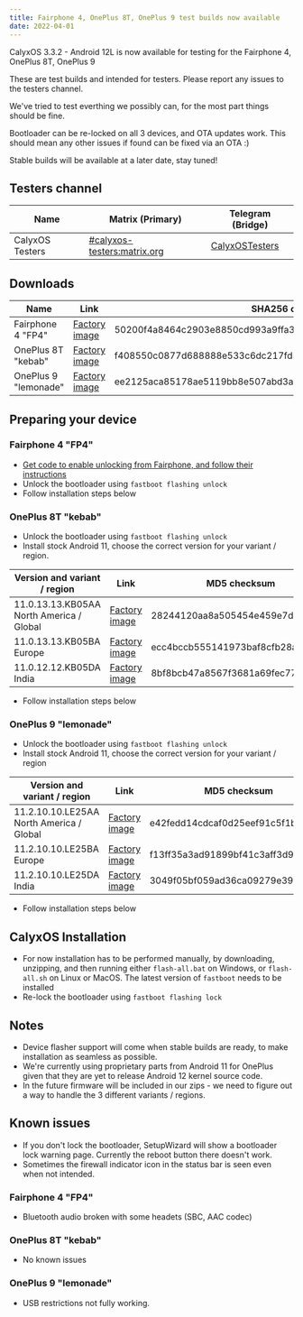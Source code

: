 ```yaml
---
title: Fairphone 4, OnePlus 8T, OnePlus 9 test builds now available
date: 2022-04-01
---
```


CalyxOS 3.3.2 - Android 12L is now available for testing for the Fairphone 4, OnePlus 8T, OnePlus 9

These are test builds and intended for testers. Please report any issues to the testers channel.

We've tried to test everthing we possibly can, for the most part things should be fine.

Bootloader can be re-locked on all 3 devices, and OTA updates work. This should mean any other issues if found can be fixed via an OTA :)

Stable builds will be available at a later date, stay tuned!

## Testers channel

| Name | Matrix (Primary) | Telegram (Bridge) |
| ---- | ------ | -------- |
| CalyxOS Testers | [#calyxos-testers:matrix.org](https://app.element.io/#/room/#calyxos-testers:matrix.org) | [CalyxOSTesters](https://t.me/CalyxOSTesters) |

## Downloads

| Name | Link | SHA256 checksum | [Signature](/install/verify) |
| ---- | ---- | --------------- | ---------------- |
| Fairphone 4 "FP4" | [Factory image](https://release.calyxinstitute.org/FP4-factory-22303020.zip) | 50200f4a8464c2903e8850cd993a9ffa3e39e64063c5d785dbf031ed5e970386 | [minisig](https://release.calyxinstitute.org/FP4-factory-22303020.zip.minsig) |
| OnePlus 8T "kebab" | [Factory image](https://release.calyxinstitute.org/kebab-factory-22303020.zip) | f408550c0877d688888e533c6dc217fd3a831fc1197320b6316b91261cba3452 | [minisig](https://release.calyxinstitute.org/kebab-factory-22303020.zip.minsig) |
| OnePlus 9 "lemonade" | [Factory image](https://release.calyxinstitute.org/lemonade-factory-22303020.zip) | ee2125aca85178ae5119bb8e507abd3a383f7ef166cbfe135747c8391563384d | [minisig](https://release.calyxinstitute.org/lemonade-factory-22303020.zip.minsig) |

## Preparing your device

### Fairphone 4 "FP4"
* [Get code to enable unlocking from Fairphone, and follow their instructions](https://www.fairphone.com/en/bootloader-unlocking-code-for-fairphone-3/)
* Unlock the bootloader using `fastboot flashing unlock`
* Follow installation steps below

### OnePlus 8T "kebab"
* Unlock the bootloader using `fastboot flashing unlock`
* Install stock Android 11, choose the correct version for your variant / region.

<!-- https://forums.oneplus.com/threads/oxygenos-11-0-13-13-eu-glo-and-11-0-12-12-in-for-the-oneplus-8t.1547733/ and https://forum.xda-developers.com/t/oneplus-8t-rom-ota-oxygen-os-repo-of-oxygen-os-builds.4193183/ -->

| Version and variant / region | Link | MD5 checksum |
| ------- | ---- | --------------- |
| 11.0.13.13.KB05AA North America / Global | [Factory image](https://oxygenos.oneplus.net/OnePlus8TOxygen_15.O.31_OTA_0310_all_2202182359_ca105dab55fd44e6.zip) | 28244120aa8a505454e459e7dcf7499c |
| 11.0.13.13.KB05BA Europe | [Factory image](https://otafsg-cost-az.coloros.com/OnePlus8T_EEA/OnePlus8TOxygen_15.E.31_GLO_0310_2202182356/patch/amazone2/GLO/OnePlus8TOxygen/OnePlus8TOxygen_15.E.31_GLO_0310_2202182356/OnePlus8TOxygen_15.E.31_OTA_0310_all_2202182356_c7bd2.zip) | ecc4bccb555141973baf8cfb28a4ad04 |
| 11.0.12.12.KB05DA India | [Factory image](https://otafsg-cost-az.coloros.com/OnePlus8T_IND/OnePlus8TOxygen_15.I.29_GLO_0290_2202182359/patch/amazone2/GLO/OnePlus8TOxygen/OnePlus8TOxygen_15.I.29_GLO_0290_2202182359/OnePlus8TOxygen_15.I.29_OTA_0290_all_2202182359_e054f01fb15b914.zip) | 8bf8bcb47a8567f3681a69fec77232c6 |

* Follow installation steps below

### OnePlus 9 "lemonade"
* Unlock the bootloader using `fastboot flashing unlock`
* Install stock Android 11, choose the correct version for your variant / region

<!-- https://forums.oneplus.com/threads/oxygenos-11-2-10-10-for-the-oneplus-9-and-oneplus-9-pro.1521570/ and https://forum.xda-developers.com/t/oneplus-9-rom-ota-oxygen-os-repo-of-oxygen-os-builds.4254579/ -->

| Version and variant / region | Link | MD5 checksum |
| ------- | ---- | --------------- |
| 11.2.10.10.LE25AA North America / Global | [Factory image](https://android.googleapis.com/packages/ota-api/package/580d47a7dde5862a306c07ff939cc4fe1520860f.zip) | e42fedd14cdcaf0d25eef91c5f1b9088 |
| 11.2.10.10.LE25BA Europe | [Factory image](https://otafsg-cost-az.coloros.com/OnePlus9_EEA/OnePlus9Oxygen_22.E.13_GLO_0130_2111112104/patch/amazone2/GLO/OnePlus9Oxygen/OnePlus9Oxygen_22.E.13_GLO_0130_2111112104/OnePlus9Oxygen_22.E.13_OTA_0130_all_2111112104_f4acbf.zip) | f13ff35a3ad91899bf41c3aff3d98900 |
| 11.2.10.10.LE25DA India | [Factory image](https://otafsg-cost-az.coloros.com/OnePlus9_IND/OnePlus9Oxygen_22.I.13_GLO_0130_2111112106/patch/amazone2/GLO/OnePlus9Oxygen/OnePlus9Oxygen_22.I.13_GLO_0130_2111112106/OnePlus9Oxygen_22.I.13_OTA_0130_all_2111112106_b924739.zip) | 3049f05bf059ad36ca09279e396a7596 |

* Follow installation steps below

## CalyxOS Installation

* For now installation has to be performed manually, by downloading, unzipping, and then running either `flash-all.bat` on Windows, or `flash-all.sh` on Linux or MacOS. The latest version of `fastboot` needs to be installed
* Re-lock the bootloader using `fastboot flashing lock`

## Notes
* Device flasher support will come when stable builds are ready, to make installation as seamless as possible.
* We're currently using proprietary parts from Android 11 for OnePlus given that they are yet to release Android 12 kernel source code.
* In the future firmware will be included in our zips - we need to figure out a way to handle the 3 different variants / regions.

## Known issues

* If you don't lock the bootloader, SetupWizard will show a bootloader lock warning page. Currently the reboot button there doesn't work.
* Sometimes the firewall indicator icon in the status bar is seen even when not intended.

### Fairphone 4 "FP4"
* Bluetooth audio broken with some headets (SBC, AAC codec)

### OnePlus 8T "kebab"
* No known issues

### OnePlus 9 "lemonade"
* USB restrictions not fully working.
